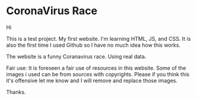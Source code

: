 # CoronaVirus Race
Hi

This is a test project. My first website. I'm learning HTML, JS, and CSS.  It is also the first time I used Github so I have no much idea how this works.

The website is a funny Coranavirus race. Using real data.

Fair use:  It is foreseen a fair use of resources in this website. Some of the images i used can be from sources with copyrights. Please if you think this it's offensive let me know and I will remove and replace those images.

Thanks.

